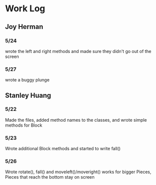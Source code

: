 # Work Log

## Joy Herman

### 5/24

wrote the left and right methods and made sure they didn't go out of the screen

### 5/27

wrote a buggy plunge


## Stanley Huang

### 5/22

Made the files, added method names to the classes, and wrote simple methods for Block

### 5/23

Wrote additional Block methods and started to write fall()

### 5/26

Wrote rotate(), fall() and moveleft()/moveright() works for bigger Pieces, Pieces that reach the bottom stay on screen

